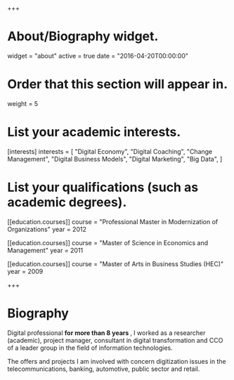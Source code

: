 +++
# About/Biography widget.
widget = "about"
active = true
date = "2016-04-20T00:00:00"

# Order that this section will appear in.
weight = 5

# List your academic interests.
[interests]
  interests = [
  "Digital Economy",
"Digital Coaching",
"Change Management",
  "Digital Business Models",
"Digital Marketing",
"Big Data",
  ]

# List your qualifications (such as academic degrees).
[[education.courses]]
  course = "Professional Master in Modernization of Organizations"
  year = 2012

[[education.courses]]
  course = "Master of Science in Economics and Management"
  year = 2011

[[education.courses]]
  course = "Master of Arts in Business Studies (HEC)"
  year = 2009

+++

# Biography

Digital professional <b> for more than 8 years </b>, I worked as a researcher (academic), project manager, consultant in digital transformation and CCO of a  leader group in the field of information technologies.

The offers and projects I am involved with concern digitization issues in the telecommunications, banking, automotive, public sector and retail.

